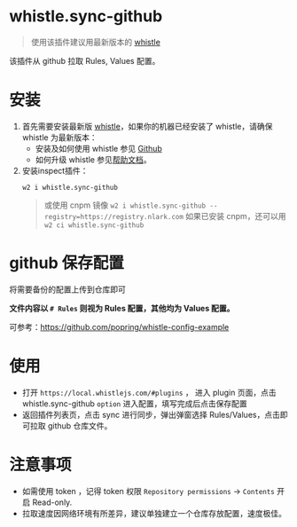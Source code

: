 # whistle.sync-github
> 使用该插件建议用最新版本的 [whistle](https://wproxy.org/whistle/update.html)

该插件从 github 拉取 Rules, Values 配置。

# 安装
1. 首先需要安装最新版 [whistle](https://github.com/avwo/whistle)，如果你的机器已经安装了 whistle，请确保 whistle 为最新版本：
    - 安装及如何使用 whistle 参见 [Github](https://github.com/avwo/whistle)
    - 如何升级 whistle 参见[帮助文档](http://wproxy.org/whistle/update.html)。
2. 安装inspect插件：
    ```
    w2 i whistle.sync-github
    ```
    > 或使用 cnpm 镜像 `w2 i whistle.sync-github --registry=https://registry.nlark.com`
    > 如果已安装 cnpm，还可以用 `w2 ci whistle.sync-github`

# github 保存配置

将需要备份的配置上传到仓库即可

**文件内容以 `# Rules` 则视为 Rules 配置，其他均为 Values 配置。**

可参考：https://github.com/popring/whistle-config-example

# 使用

- 打开 `https://local.whistlejs.com/#plugins` ， 进入 plugin 页面，点击 whistle.sync-github `option` 进入配置，填写完成后点击保存配置
- 返回插件列表页，点击 sync 进行同步，弹出弹窗选择 Rules/Values，点击即可拉取 github 仓库文件。

# 注意事项

- 如需使用 token ，记得 token 权限 `Repository permissions` -> `Contents` 开启 Read-only.
- 拉取速度因网络环境有所差异，建议单独建立一个仓库存放配置，速度极佳。
